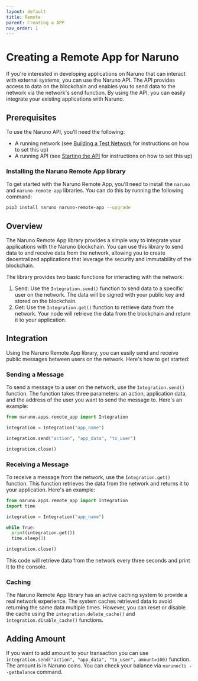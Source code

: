 ```yaml
---
layout: default
title: Remote
parent: Creating a APP
nav_order: 1
---
```


# Creating a Remote App for Naruno

If you're interested in developing applications on Naruno that can interact with external systems, you can use the Naruno API. The API provides access to data on the blockchain and enables you to send data to the network via the network's send function. By using the API, you can easily integrate your existing applications with Naruno.

## Prerequisites

To use the Naruno API, you'll need the following:

- A running network (see [Building a Test Network](https://docs.naruno.org/building_a_test_network/) for instructions on how to set this up)
- A running API (see [Starting the API](https://docs.naruno.org/referances/apis.html#starting-the-api) for instructions on how to set this up)

### Installing the Naruno Remote App library

To get started with the Naruno Remote App, you'll need to install the `naruno` and `naruno-remote-app` libraries. You can do this by running the following command:

```bash
pip3 install naruno naruno-remote-app --upgrade
```

## Overview

The Naruno Remote App library provides a simple way to integrate your applications with the Naruno blockchain. You can use this library to send data to and receive data from the network, allowing you to create decentralized applications that leverage the security and immutability of the blockchain.

The library provides two basic functions for interacting with the network:

1.  Send: Use the `Integration.send()` function to send data to a specific user on the network. The data will be signed with your public key and stored on the blockchain.
2.  Get: Use the `Integration.get()` function to retrieve data from the network. Your node will retrieve the data from the blockchain and return it to your application.

## Integration

Using the Naruno Remote App library, you can easily send and receive public messages between users on the network. Here's how to get started:

### Sending a Message

To send a message to a user on the network, use the `Integration.send()` function. The function takes three parameters: an action, application data, and the address of the user you want to send the message to. Here's an example:

```python
from naruno.apps.remote_app import Integration

integration = Integration("app_name")

integration.send("action", "app_data", "to_user")

integration.close()
```

### Receiving a Message

To receive a message from the network, use the `Integration.get()` function. This function retrieves the data from the network and returns it to your application. Here's an example:

```python
from naruno.apps.remote_app import Integration
import time

integration = Integration("app_name")

while True:
  print(integration.get())
  time.sleep(3)

integration.close()
```

This code will retrieve data from the network every three seconds and print it to the console.

### Caching

The Naruno Remote App library has an active caching system to provide a real network experience. The system caches retrieved data to avoid returning the same data multiple times. However, you can reset or disable the cache using the `integration.delete_cache()` and `integration.disable_cache()` functions.

## Adding Amount

If you want to add amount to your transaction you can use `integration.send("action", "app_data", "to_user", amount=100)` function. The amount is in Naruno coins. You can check your balance via `narunocli --getbalance` command.
